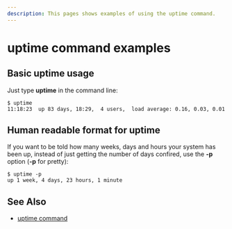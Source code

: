```yaml
---
description: This pages shows examples of using the uptime command.
---
```


# uptime command examples

## Basic uptime usage

Just type **uptime** in the command line:

```
$ uptime
11:18:23  up 83 days, 18:29,  4 users,  load average: 0.16, 0.03, 0.01
```

## Human readable format for uptime

If you want to be told how many weeks, days and hours your system has been up, instead of just getting the number of days confired, use the **-p** option \(**-p** for pretty\):

```text
$ uptime -p
up 1 week, 4 days, 23 hours, 1 minute
```

## See Also

* [uptime command](https://www.unixtutorial.org/commands/uptime)

